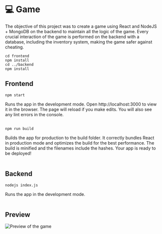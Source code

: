 # :computer: Game
The objective of this project was to create a game using React and NodeJS + MongoDB on the backend to maintain all the logic of the game. Every crucial interaction of the game is performed on the backend with a database, including the inventory system,  making the game safer against cheating.


```
cd frontend
npm install
cd ../backend
npm install
```

## Frontend
```
npm start
```
Runs the app in the development mode.
Open http://localhost:3000 to view it in the browser.
The page will reload if you make edits.
You will also see any lint errors in the console.
<br><br>
```
npm run build
```
Builds the app for production to the build folder.
It correctly bundles React in production mode and optimizes the build for the best performance. The build is minified and the filenames include the hashes.
Your app is ready to be deployed!
<br><br>

## Backend
```
nodejs index.js
```
Runs the app in the development mode.
<br><br>

## Preview
![Preview of the game](https://i.imgur.com/9CZutP2.png)
